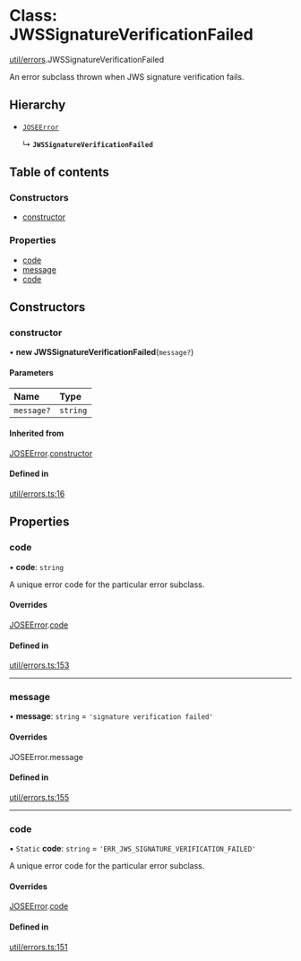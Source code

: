 # Class: JWSSignatureVerificationFailed

[util/errors](../modules/util_errors.md).JWSSignatureVerificationFailed

An error subclass thrown when JWS signature verification fails.

## Hierarchy

- [`JOSEError`](util_errors.JOSEError.md)

  ↳ **`JWSSignatureVerificationFailed`**

## Table of contents

### Constructors

- [constructor](util_errors.JWSSignatureVerificationFailed.md#constructor)

### Properties

- [code](util_errors.JWSSignatureVerificationFailed.md#code)
- [message](util_errors.JWSSignatureVerificationFailed.md#message)
- [code](util_errors.JWSSignatureVerificationFailed.md#code)

## Constructors

### constructor

• **new JWSSignatureVerificationFailed**(`message?`)

#### Parameters

| Name | Type |
| :------ | :------ |
| `message?` | `string` |

#### Inherited from

[JOSEError](util_errors.JOSEError.md).[constructor](util_errors.JOSEError.md#constructor)

#### Defined in

[util/errors.ts:16](https://github.com/panva/jose/blob/v3.15.2/src/util/errors.ts#L16)

## Properties

### code

• **code**: `string`

A unique error code for the particular error subclass.

#### Overrides

[JOSEError](util_errors.JOSEError.md).[code](util_errors.JOSEError.md#code)

#### Defined in

[util/errors.ts:153](https://github.com/panva/jose/blob/v3.15.2/src/util/errors.ts#L153)

___

### message

• **message**: `string` = `'signature verification failed'`

#### Overrides

JOSEError.message

#### Defined in

[util/errors.ts:155](https://github.com/panva/jose/blob/v3.15.2/src/util/errors.ts#L155)

___

### code

▪ `Static` **code**: `string` = `'ERR_JWS_SIGNATURE_VERIFICATION_FAILED'`

A unique error code for the particular error subclass.

#### Overrides

[JOSEError](util_errors.JOSEError.md).[code](util_errors.JOSEError.md#code)

#### Defined in

[util/errors.ts:151](https://github.com/panva/jose/blob/v3.15.2/src/util/errors.ts#L151)
